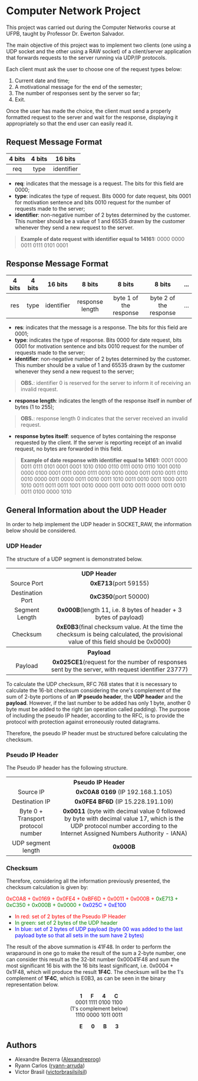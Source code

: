 # Computer Network Project

This project was carried out during the Computer Networks course at UFPB, taught by Professor Dr. Ewerton Salvador.

The main objective of this project was to implement two clients (one using a UDP socket and the other using a RAW socket) of a client/server application that forwards requests to the server running via UDP/IP protocols.

Each client must ask the user to choose one of the request types below:

1. Current date and time;
2. A motivational message for the end of the semester;
3. The number of responses sent by the server so far;
4. Exit.

Once the user has made the choice, the client must send a properly formatted request to the server and wait for the response, displaying it appropriately so that the end user can easily read it.

## Request Message Format

|4 bits | 4 bits | 16 bits |
|:--------:|:--------:|:--------:|
|req    |  type  |identifier|

* **req**: indicates that the message is a request. The bits for this field are 0000;
* **type**: indicates the type of request. Bits 0000 for date request, bits 0001 for motivation sentence and bits 0010 request for the number of requests made to the server;
* **identifier**: non-negative number of 2 bytes determined by the customer. This number should be a value of 1 and 65535 drawn by the customer whenever they send a new request to the server.

> **Example of date request with identifier equal to 14161:** 0000 0000 0011 0111 0101 0001

## Response Message Format

|4 bits | 4 bits | 16 bits | 8 bits | 8 bits | 8 bits | ... |
|:--------:|:--------:|:--------:|:---------:|:--------:|:--------:|:--------:|
|res    |  type  |identifier| response length | byte 1 of the response | byte 2 of the response | ... |

* **res**: indicates that the message is a response. The bits for this field are 0001;
* **type**: indicates the type of response. Bits 0000 for date request, bits 0001 for motivation sentence and bits 0010 request for the number of requests made to the server;
* **identifier**: non-negative number of 2 bytes determined by the customer. This number should be a value of 1 and 65535 drawn by the customer whenever they send a new request to the server;

> **OBS.**: identifier 0 is reserved for the server to inform it of receiving an invalid request.
* **response length**: indicates the length of the response itself in number of bytes (1 to 255);

> **OBS.**: response length 0 indicates that the server received an invalid request.
* **response bytes itself**: sequence of bytes containing the response requested by the client. If the server is reporting receipt of an invalid request, no bytes are forwarded in this field.

> **Example of date response with identifier equal to 14161:** 0001 0000 0011 0111 0101 0001 0001 1010 0100 0110 0111 0010 0110 1001 0010 0000 0100 0001 0111 0000 0111 0010 0010 0000 0011 0010 0011 0110 0010 0000 0011 0000 0011 0010 0011 1010 0011 0010 0011 1000 0011 1010 0011 0011 0011 1001 0010 0000 0011 0010 0011 0000 0011 0010 0011 0100 0000 1010

## General Information about the UDP Header

In order to help implement the UDP header in SOCKET_RAW, the information below should be considered.

### UDP Header

The structure of a UDP segment is demonstrated below.

<table>
    <tr>
        <th colspan="2" style="text-align:center;"><strong>UDP Header</strong></th>
    </tr>
    <tr>
        <td style="text-align:center;">Source Port</td>
        <td style="text-align:center;"><strong>0xE713</strong>(port 59155)</td>
    </tr>
    <tr>
        <td style="text-align:center;">Destination Port</td>
        <td style="text-align:center;"><strong>0xC350</strong>(port 50000)</td>
    </tr>
    <tr>
        <td style="text-align:center;">Segment Length</td>
        <td style="text-align:center;"><strong>0x000B</strong>(length 11, i.e. 8 bytes of header + 3 bytes of payload)</td>
    </tr>
    <tr>
        <td style="text-align:center;">Checksum</td>
        <td style="text-align:center;"><strong>0xE0B3</strong>(final checksum value. At the time the checksum is being calculated, the provisional value of this field should be 0x0000)</td>
    </tr>
    <tr>
        <th colspan="2" style="text-align:center;"><strong>Payload</strong></th>
    </tr>
    <tr>
        <td style="text-align:center;">Payload</td>
        <td style="text-align:center;"><strong>0x025CE1</strong>(request for the number of responses sent by the server, with request identifier 23777)</td>
    </tr>
</table>

To calculate the UDP checksum, RFC 768 states that it is necessary to calculate the 16-bit checksum considering the one's complement of the sum of 2-byte portions of an **IP pseudo header**, the **UDP header** and the **payload**. However, if the last number to be added has only 1 byte, another 0 byte must be added to the right (an operation called padding). The purpose of including the pseudo IP header, according to the RFC, is to provide the protocol with protection against erroneously routed datagrams.

Therefore, the pseudo IP header must be structured before calculating the checksum.

### Pseudo IP Header

The Pseudo IP header has the following structure.

<table>
    <tr>
        <th colspan="2" style="text-align:center;"><strong>Pseudo IP Header</strong></th>
    </tr>
    <tr>
        <td style="text-align:center;">Source IP</td>
        <td style="text-align:center;"><strong>0xC0A8 0169</strong> (IP 192.168.1.105)</td>
    </tr>
    <tr>
        <td style="text-align:center;">Destination IP</td>
        <td style="text-align:center;"><strong>0x0FE4 BF6D</strong> (IP 15.228.191.109)</td>
    </tr>
    <tr>
        <td style="text-align:center;">Byte 0 + Transport protocol number</td>
        <td style="text-align:center;"><strong>0x0011</strong> (byte with decimal value 0 followed by byte with decimal value 17, which is the UDP protocol number according to the Internet Assigned Numbers Authority - IANA)</td>
    </tr>
    <tr>
        <td style="text-align:center;">UDP segment length</td>
        <td style="text-align:center;"><strong>0x000B</strong></td>
    </tr>
</table>

### Checksum

Therefore, considering all the information previously presented, the checksum calculation is given by:

<style>
  .red-text { color: red; }
  .green-text { color: green; }
  .blue-text { color: blue; }
</style>

<p>
  <span class="red-text">0xC0A8 + 0x0169 + 0x0FE4 + 0xBF6D + 0x0011 + 0x000B + </span>
  <span class="green-text">0xE713 + 0xC350 + 0x000B + 0x0000 + </span>
  <span class="blue-text">0x025C + 0xE100</span>
</p>

* <span style="color:red;">In red: set of 2 bytes of the Pseudo IP Header</span>
* <span style="color:green;">In green: set of 2 bytes of the UDP header</span>
* <span style="color:blue;">In blue: set of 2 bytes of UDP payload (byte 00 was added to the last payload byte so that all sets in the sum have 2 bytes)</span>

The result of the above summation is 41F48. In order to perform the wraparound in one go to make the result of the sum a 2-byte number, one can consider this result as the 32-bit number 0x00041F48 and sum the most significant 16 bis with the 16 bits least significant, i.e. 0x0004 + 0x1F48, which will produce the result **1F4C**. The checksum will be the 1's complement of **1F4C**, which is E0B3, as can be seen in the binary representation below.

<p align="center">
    <strong>1&nbsp;&nbsp;&nbsp;&nbsp;&nbsp;&nbsp;&nbsp;F&nbsp;&nbsp;&nbsp;&nbsp;&nbsp;&nbsp;&nbsp;4&nbsp;&nbsp;&nbsp;&nbsp;&nbsp;&nbsp;&nbsp;C</strong>
    <br>
    0001 1111 0100 1100
    <br>
    (1's complement below)
    <br>
    1110 0000 1011 0011
</p>

<p align="center">
    <strong>E&nbsp;&nbsp;&nbsp;&nbsp;&nbsp;&nbsp;&nbsp;0&nbsp;&nbsp;&nbsp;&nbsp;&nbsp;&nbsp;&nbsp;B&nbsp;&nbsp;&nbsp;&nbsp;&nbsp;&nbsp;&nbsp;3</strong>
</p>

## Authors

* Alexandre Bezerra ([Alexandreprog](https://github.com/Alexandreprog))
* Ryann Carlos ([ryann-arruda](https://github.com/ryann-arruda))
* Victor Brasil ([victorbrasilsilsil](https://github.com/victorbrasilsilsil))